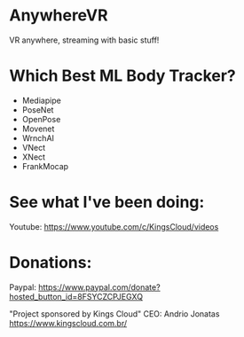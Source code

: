 # AnywhereVR
VR anywhere, streaming with basic stuff!

# Which Best ML Body Tracker?
- Mediapipe
- PoseNet
- OpenPose
- Movenet
- WrnchAI
- VNect
- XNect
- FrankMocap

# See what I've been doing:
Youtube: https://www.youtube.com/c/KingsCloud/videos

# Donations:
Paypal: https://www.paypal.com/donate?hosted_button_id=8FSYCZCPJEGXQ

"Project sponsored by Kings Cloud"
CEO: Andrio Jonatas
https://www.kingscloud.com.br/
